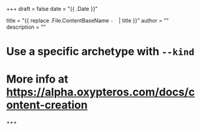 +++
draft = false
date = "{{ .Date }}"

title = "{{ replace .File.ContentBaseName `-` ` ` | title }}"
author = ""
description = ""

# Use a specific archetype with `--kind`
# More info at https://alpha.oxypteros.com/docs/content-creation
+++